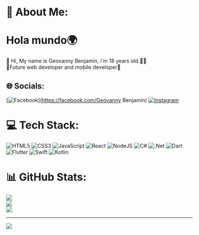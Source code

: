 # 💫 About Me:
<h1>Hola mundo🌍</h1>
🔭 Hi, My name is Geovanny Benjamin, i'm 18 years old.👨‍💻<br>🌱Future web developer and mobile developer🌳


## 🌐 Socials:
[![Facebook](https://img.shields.io/badge/Facebook-%231877F2.svg?logo=Facebook&logoColor=white)](https://facebook.com/Geovanny Benjamin) [![Instagram](https://img.shields.io/badge/Instagram-%23E4405F.svg?logo=Instagram&logoColor=white)](https://instagram.com/@geovannybenjamin_12) 

# 💻 Tech Stack:
![HTML5](https://img.shields.io/badge/html5-%23E34F26.svg?style=for-the-badge&logo=html5&logoColor=white) ![CSS3](https://img.shields.io/badge/css3-%231572B6.svg?style=for-the-badge&logo=css3&logoColor=white) ![JavaScript](https://img.shields.io/badge/javascript-%23323330.svg?style=for-the-badge&logo=javascript&logoColor=%23F7DF1E) ![React](https://img.shields.io/badge/react-%2320232a.svg?style=for-the-badge&logo=react&logoColor=%2361DAFB) ![NodeJS](https://img.shields.io/badge/node.js-6DA55F?style=for-the-badge&logo=node.js&logoColor=white) ![C#](https://img.shields.io/badge/c%23-%23239120.svg?style=for-the-badge&logo=c-sharp&logoColor=white) ![.Net](https://img.shields.io/badge/.NET-5C2D91?style=for-the-badge&logo=.net&logoColor=white) ![Dart](https://img.shields.io/badge/dart-%230175C2.svg?style=for-the-badge&logo=dart&logoColor=white) ![Flutter](https://img.shields.io/badge/Flutter-%2302569B.svg?style=for-the-badge&logo=Flutter&logoColor=white) ![Swift](https://img.shields.io/badge/swift-F54A2A?style=for-the-badge&logo=swift&logoColor=white) ![Kotlin](https://img.shields.io/badge/kotlin-%230095D5.svg?style=for-the-badge&logo=kotlin&logoColor=white)
# 📊 GitHub Stats:
![](https://github-readme-stats.vercel.app/api?username=Benjamin-555&theme=dark&hide_border=false&include_all_commits=false&count_private=false)<br/>
![](https://github-readme-streak-stats.herokuapp.com/?user=Benjamin-555&theme=dark&hide_border=false)<br/>
![](https://github-readme-stats.vercel.app/api/top-langs/?username=Benjamin-555&theme=dark&hide_border=false&include_all_commits=false&count_private=false&layout=compact)

---
[![](https://visitcount.itsvg.in/api?id=Benjamin-555&icon=0&color=0)](https://visitcount.itsvg.in)

<!-- Proudly created with GPRM ( https://gprm.itsvg.in ) -->
